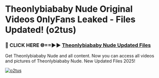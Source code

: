 # Theonlybiababy Nude Original Videos 0nlyFans Leaked - Files Updated! (o2tus)

<h3>🔴 CLICK HERE 🌐==►► <a href="https://tinyurl.com/yrmya6cz" rel="nofollow">Theonlybiababy Nude Updated Files</a></h3>

Get Theonlybiababy Nude and all content. Now you can access all videos and pictures of Theonlybiababy Nude. New Updated Files 2025!

[![o2tus](https://i.imgur.com/FMdXYCs.gif)](https://tinyurl.com/yrmya6cz)
